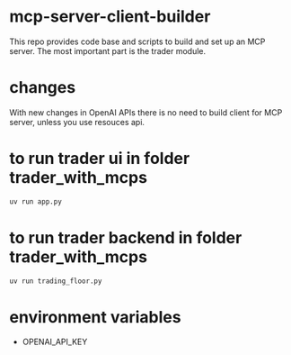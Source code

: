 # mcp-server-client-builder

This repo provides code base and scripts to build and set up an MCP server. The most important part is the trader module.

# changes

With new changes in OpenAI APIs there is no need to build client for MCP server, unless you use resouces api.

# to run trader ui in folder trader_with_mcps

```bash
uv run app.py
```

# to run trader backend in folder trader_with_mcps

```bash
uv run trading_floor.py
```


# environment variables

- OPENAI_API_KEY

